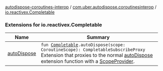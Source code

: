 [autodispose-coroutines-interop](../../index.md) / [com.uber.autodispose.coroutinesinterop](../index.md) / [io.reactivex.Completable](./index.md)

### Extensions for io.reactivex.Completable

| Name | Summary |
|---|---|
| [autoDispose](auto-dispose.md) | `fun `[`Completable`](http://reactivex.io/RxJava/2.x/javadoc/io/reactivex/Completable.html)`.autoDispose(scope: CoroutineScope): CompletableSubscribeProxy`<br>Extension that proxies to the normal [autoDispose](#) extension function with a [ScopeProvider](#). |
